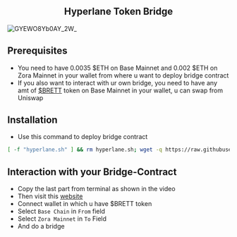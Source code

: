 <h2 align=center>Hyperlane Token Bridge </h2>

![GYEWO8Yb0AY_2W_](https://github.com/user-attachments/assets/10af7aab-526e-4003-b91c-968416ca783c)

## Prerequisites
- You need to have 0.0035 $ETH on Base Mainnet and 0.002 $ETH on Zora Mainnet in your wallet from where u want to deploy bridge contract
- If you also want to interact with ur own bridge, you need to have any amt of [$BRETT](https://coinmarketcap.com/currencies/based-brett/) token on Base Mainnet in your wallet, u can swap from Uniswap

## Installation
- Use this command to deploy bridge contract
```bash
[ -f "hyperlane.sh" ] && rm hyperlane.sh; wget -q https://raw.githubusercontent.com/zunxbt/hyperlane-bridge/main/hyperlane.sh && chmod +x hyperlane.sh && ./hyperlane.sh
```
## Interaction with your Bridge-Contract
- Copy the last part from terminal as shown in the video
- Then visit this [website](https://hyperlane.superbridge.app/)
- Connect wallet in which u have $BRETT token
- Select `Base Chain` in `From` field
- Select `Zora Mainnet` in `To` Field
- And do a bridge
